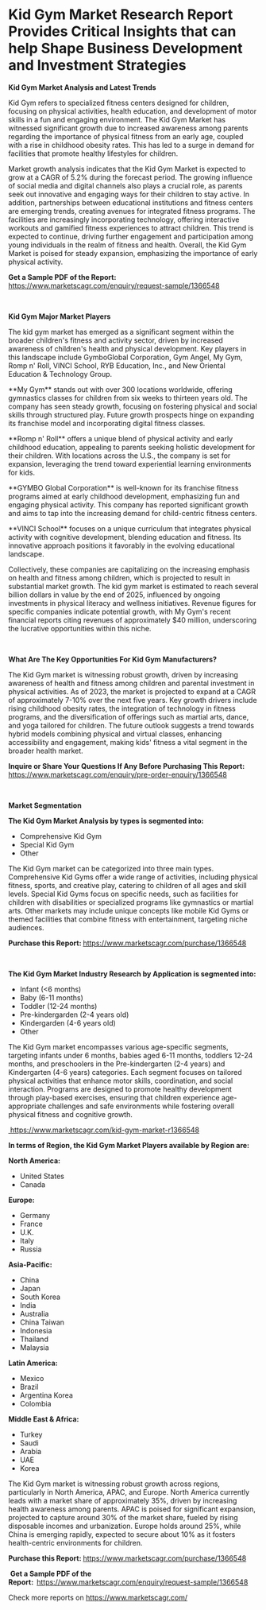 <p><h1>Kid Gym Market Research Report Provides Critical Insights that can help Shape Business Development and Investment Strategies</h1></p><p><strong>Kid Gym Market Analysis and Latest Trends</strong></p>
<p><p>Kid Gym refers to specialized fitness centers designed for children, focusing on physical activities, health education, and development of motor skills in a fun and engaging environment. The Kid Gym Market has witnessed significant growth due to increased awareness among parents regarding the importance of physical fitness from an early age, coupled with a rise in childhood obesity rates. This has led to a surge in demand for facilities that promote healthy lifestyles for children.</p><p>Market growth analysis indicates that the Kid Gym Market is expected to grow at a CAGR of 5.2% during the forecast period. The growing influence of social media and digital channels also plays a crucial role, as parents seek out innovative and engaging ways for their children to stay active. In addition, partnerships between educational institutions and fitness centers are emerging trends, creating avenues for integrated fitness programs. The facilities are increasingly incorporating technology, offering interactive workouts and gamified fitness experiences to attract children. This trend is expected to continue, driving further engagement and participation among young individuals in the realm of fitness and health. Overall, the Kid Gym Market is poised for steady expansion, emphasizing the importance of early physical activity.</p></p>
<p><strong>Get a Sample PDF of the Report:&nbsp;</strong> <a href="https://www.marketscagr.com/enquiry/request-sample/1366548?utm_campaign=3068&utm_medium=2&utm_source=Github&utm_content=ia&utm_term=22032025&utm_id=kid-gym">https://www.marketscagr.com/enquiry/request-sample/1366548</a></p>
<p>&nbsp;</p>
<p><strong>Kid Gym Major Market Players</strong></p>
<p><p>The kid gym market has emerged as a significant segment within the broader children's fitness and activity sector, driven by increased awareness of children's health and physical development. Key players in this landscape include GymboGlobal Corporation, Gym Angel, My Gym, Romp n' Roll, VINCI School, RYB Education, Inc., and New Oriental Education & Technology Group.</p><p>**My Gym** stands out with over 300 locations worldwide, offering gymnastics classes for children from six weeks to thirteen years old. The company has seen steady growth, focusing on fostering physical and social skills through structured play. Future growth prospects hinge on expanding its franchise model and incorporating digital fitness classes.</p><p>**Romp n' Roll** offers a unique blend of physical activity and early childhood education, appealing to parents seeking holistic development for their children. With locations across the U.S., the company is set for expansion, leveraging the trend toward experiential learning environments for kids.</p><p>**GYMBO Global Corporation** is well-known for its franchise fitness programs aimed at early childhood development, emphasizing fun and engaging physical activity. This company has reported significant growth and aims to tap into the increasing demand for child-centric fitness centers.</p><p>**VINCI School** focuses on a unique curriculum that integrates physical activity with cognitive development, blending education and fitness. Its innovative approach positions it favorably in the evolving educational landscape.</p><p>Collectively, these companies are capitalizing on the increasing emphasis on health and fitness among children, which is projected to result in substantial market growth. The kid gym market is estimated to reach several billion dollars in value by the end of 2025, influenced by ongoing investments in physical literacy and wellness initiatives. Revenue figures for specific companies indicate potential growth, with My Gym's recent financial reports citing revenues of approximately $40 million, underscoring the lucrative opportunities within this niche.</p></p>
<p>&nbsp;</p>
<p><strong>What Are The Key Opportunities For Kid Gym Manufacturers?</strong></p>
<p><p>The Kid Gym market is witnessing robust growth, driven by increasing awareness of health and fitness among children and parental investment in physical activities. As of 2023, the market is projected to expand at a CAGR of approximately 7-10% over the next five years. Key growth drivers include rising childhood obesity rates, the integration of technology in fitness programs, and the diversification of offerings such as martial arts, dance, and yoga tailored for children. The future outlook suggests a trend towards hybrid models combining physical and virtual classes, enhancing accessibility and engagement, making kids' fitness a vital segment in the broader health market.</p></p>
<p><strong>Inquire or Share Your Questions If Any Before Purchasing This Report:</strong> <a href="https://www.marketscagr.com/enquiry/pre-order-enquiry/1366548?utm_campaign=3068&utm_medium=2&utm_source=Github&utm_content=ia&utm_term=22032025&utm_id=kid-gym">https://www.marketscagr.com/enquiry/pre-order-enquiry/1366548</a></p>
<p>&nbsp;</p>
<p><strong>Market Segmentation</strong></p>
<p><strong>The Kid Gym Market Analysis by types is segmented into:</strong></p>
<p><ul><li>Comprehensive Kid Gym</li><li>Special Kid Gym</li><li>Other</li></ul></p>
<p><p>The Kid Gym market can be categorized into three main types. Comprehensive Kid Gyms offer a wide range of activities, including physical fitness, sports, and creative play, catering to children of all ages and skill levels. Special Kid Gyms focus on specific needs, such as facilities for children with disabilities or specialized programs like gymnastics or martial arts. Other markets may include unique concepts like mobile Kid Gyms or themed facilities that combine fitness with entertainment, targeting niche audiences.</p></p>
<p><strong>Purchase this Report:&nbsp;</strong><a href="https://www.marketscagr.com/purchase/1366548?utm_campaign=3068&utm_medium=2&utm_source=Github&utm_content=ia&utm_term=22032025&utm_id=kid-gym">https://www.marketscagr.com/purchase/1366548</a></p>
<p>&nbsp;</p>
<p><strong>The Kid Gym Market Industry Research by Application is segmented into:</strong></p>
<p><ul><li>Infant (<6 months)</li><li>Baby (6-11 months)</li><li>Toddler (12-24 months)</li><li>Pre-kindergarden (2-4 years old)</li><li>Kindergarden (4-6 years old)</li><li>Other</li></ul></p>
<p><p>The Kid Gym market encompasses various age-specific segments, targeting infants under 6 months, babies aged 6-11 months, toddlers 12-24 months, and preschoolers in the Pre-kindergarten (2-4 years) and Kindergarten (4-6 years) categories. Each segment focuses on tailored physical activities that enhance motor skills, coordination, and social interaction. Programs are designed to promote healthy development through play-based exercises, ensuring that children experience age-appropriate challenges and safe environments while fostering overall physical fitness and cognitive growth.</p></p>
<p><a href="https://www.marketscagr.com/kid-gym-market-r1366548?utm_campaign=3068&utm_medium=2&utm_source=Github&utm_content=ia&utm_term=22032025&utm_id=kid-gym">&nbsp;https://www.marketscagr.com/kid-gym-market-r1366548</a></p>
<p><strong>In terms of Region, the Kid Gym Market Players available by Region are:</strong></p>
<p>
    <p> <strong> North America: </strong>
        <ul>
            <li>United States</li>
            <li>Canada</li>
        </ul>
        </p> 
    <p> <strong> Europe: </strong>
        <ul>
            <li>Germany</li>
            <li>France</li>
            <li>U.K.</li>
            <li>Italy</li>
            <li>Russia</li>
        </ul>
        </p> 
    <p> <strong> Asia-Pacific: </strong>
        <ul>
            <li>China</li>
            <li>Japan</li>
            <li>South Korea</li>
            <li>India</li>
            <li>Australia</li>
            <li>China Taiwan</li>
            <li>Indonesia</li>
            <li>Thailand</li>
            <li>Malaysia</li>
        </ul>
        </p> 
    <p> <strong> Latin America: </strong>
        <ul>
            <li>Mexico</li>
            <li>Brazil</li>
            <li>Argentina Korea</li>
            <li>Colombia</li>
        </ul>
        </p> 
    <p> <strong> Middle East & Africa: </strong>
        <ul>
            <li>Turkey</li>
            <li>Saudi</li>
            <li>Arabia</li>
            <li>UAE</li>
            <li>Korea</li>
        </ul>
    </p>
    </p>
<p><p>The Kid Gym market is witnessing robust growth across regions, particularly in North America, APAC, and Europe. North America currently leads with a market share of approximately 35%, driven by increasing health awareness among parents. APAC is poised for significant expansion, projected to capture around 30% of the market share, fueled by rising disposable incomes and urbanization. Europe holds around 25%, while China is emerging rapidly, expected to secure about 10% as it fosters health-centric environments for children.</p></p>
<p><strong>Purchase this Report: </strong><a href="https://www.marketscagr.com/purchase/1366548?utm_campaign=3068&utm_medium=2&utm_source=Github&utm_content=ia&utm_term=22032025&utm_id=kid-gym">https://www.marketscagr.com/purchase/1366548</a></p>
<p>&nbsp;<strong>Get a Sample PDF of the Report:&nbsp;&nbsp;</strong><a href="https://www.marketscagr.com/enquiry/request-sample/1366548?utm_campaign=3068&utm_medium=2&utm_source=Github&utm_content=ia&utm_term=22032025&utm_id=kid-gym">https://www.marketscagr.com/enquiry/request-sample/1366548</a></p>
<p><strong></strong></p>
<p>Check more reports on <a href="https://www.marketscagr.com/?utm_campaign=3068&utm_medium=2&utm_source=Github&utm_content=ia&utm_term=22032025&utm_id=kid-gym">https://www.marketscagr.com/</a></p>
